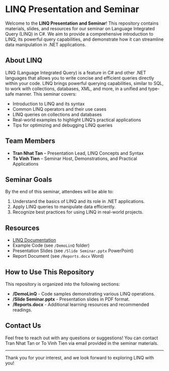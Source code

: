 # LINQ Presentation and Seminar

Welcome to the **LINQ Presentation and Seminar**! This repository contains materials, slides, and resources for our seminar on Language Integrated Query (LINQ) in C#. We aim to provide a comprehensive introduction to LINQ, its powerful query capabilities, and demonstrate how it can streamline data manipulation in .NET applications.

## About LINQ

LINQ (Language Integrated Query) is a feature in C# and other .NET languages that allows you to write concise and efficient queries directly within your code. LINQ brings powerful querying capabilities, similar to SQL, to work with collections, databases, XML, and more, in a unified and type-safe manner. This seminar covers:

- Introduction to LINQ and its syntax
- Common LINQ operators and their use cases
- LINQ queries on collections and databases
- Real-world examples to highlight LINQ’s practical applications
- Tips for optimizing and debugging LINQ queries

## Team Members

- **Tran Nhat Tan** – Presentation Lead, LINQ Concepts and Syntax
- **To Vinh Tien** – Seminar Host, Demonstrations, and Practical Applications

## Seminar Goals

By the end of this seminar, attendees will be able to:
1. Understand the basics of LINQ and its role in .NET applications.
2. Apply LINQ queries to manipulate data efficiently.
3. Recognize best practices for using LINQ in real-world projects.

## Resources

- [LINQ Documentation](https://learn.microsoft.com/en-us/dotnet/csharp/programming-guide/concepts/linq/)
- Example Code (see `/DemoLinQ` folder)
- Presentation Slides (see `/Slide Seminar.pptx` PowerPoint)
- Report Document (see `/Reports.docx` Word)

## How to Use This Repository

This repository is organized into the following sections:

- **/DemoLinQ** - Code samples demonstrating various LINQ operations.
- **/Slide Seminar.pptx** - Presentation slides in PDF format.
- **/Reports.docx** - Additional learning resources and recommended readings.

## Contact Us

Feel free to reach out with any questions or suggestions! You can contact Tran Nhat Tan or To Vinh Tien via email provided in the seminar materials.

---

Thank you for your interest, and we look forward to exploring LINQ with you!
